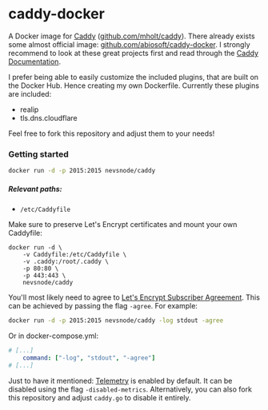 caddy-docker
===
A Docker image for [Caddy](https://caddyserver.com/) ([github.com/mholt/caddy](https://github.com/mholt/caddy)). There already exists some almost official image: [github.com/abiosoft/caddy-docker](https://github.com/abiosoft/caddy-docker). I strongly recommend to look at these great projects first and read through the [Caddy Documentation](https://caddyserver.com/docs).

I prefer being able to easily customize the included plugins, that are built on the Docker Hub. Hence creating my own Dockerfile. Currently these plugins are included:
* realip
* tls.dns.cloudflare

Feel free to fork this repository and adjust them to your needs!

### Getting started
```sh
docker run -d -p 2015:2015 nevsnode/caddy
```

##### Relevant paths:
* `/etc/Caddyfile`

Make sure to preserve Let's Encrypt certificates and mount your own Caddyfile:
```
docker run -d \
    -v Caddyfile:/etc/Caddyfile \
    -v .caddy:/root/.caddy \
    -p 80:80 \
    -p 443:443 \
    nevsnode/caddy
```

You'll most likely need to agree to [Let's Encrypt Subscriber Agreement](https://letsencrypt.org/documents/LE-SA-v1.2-November-15-2017.pdf). This can be achieved by passing the flag `-agree`. For example:
```sh
docker run -d -p 2015:2015 nevsnode/caddy -log stdout -agree
```
Or in docker-compose.yml:
```yml
# [...]
    command: ["-log", "stdout", "-agree"]
# [...]
```

Just to have it mentioned: [Telemetry](https://caddyserver.com/docs/telemetry) is enabled by default. It can be disabled using the flag `-disabled-metrics`.
Alternatively, you can also fork this repository and adjust `caddy.go` to disable it entirely.
